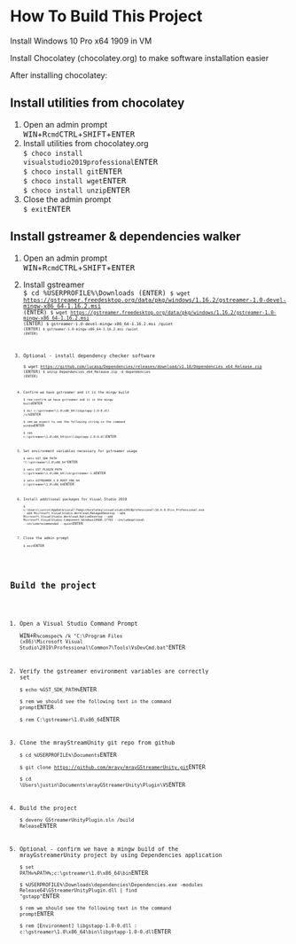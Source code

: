 # How To Build This Project #

Install Windows 10 Pro x64 1909 in VM

Install Chocolatey (chocolatey.org) to make software installation easier

After installing chocolatey:

## Install utilities from chocolatey ##
1. Open an admin prompt  
<kbd>WIN</kbd>+<kbd>R</kbd><code>cmd</code><kbd>CTRL</kbd>+<kbd>SHIFT</kbd>+<kbd>ENTER</kbd>  
2. Install utilities from chocolatey.org  
<code>$ choco install visualstudio2019professional</code><kbd>ENTER</kbd>  
<code>$ choco install git</code><kbd>ENTER</kbd>  
<code>$ choco install wget</code><kbd>ENTER</kbd>  
<code>$ choco install unzip</code><kbd>ENTER</kbd>  
3. Close the admin prompt  
<code>$ exit</code><kbd>ENTER</kbd>  


## Install gstreamer & dependencies walker ##
1. Open an admin prompt  
<kbd>WIN</kbd>+<kbd>R</kbd><code>cmd</code><kbd>CTRL</kbd>+<kbd>SHIFT</kbd>+<kbd>ENTER</kbd>
2. Install gstreamer  
<code>$ cd %USERPROFILE%\Downloads (ENTER)
<code>$ wget https://gstreamer.freedesktop.org/data/pkg/windows/1.16.2/gstreamer-1.0-devel-mingw-x86_64-1.16.2.msi (ENTER)
<code>$ wget https://gstreamer.freedesktop.org/data/pkg/windows/1.16.2/gstreamer-1.0-mingw-x86_64-1.16.2.msi (ENTER)
<code>$ gstreamer-1.0-devel-mingw-x86_64-1.16.2.msi /quiet (ENTER)
<code>$ gstreamer-1.0-mingw-x86_64-1.16.2.msi /quiet  (ENTER)
3. Optional - install dependency checker software  
<code>$ wget https://github.com/lucasg/Dependencies/releases/download/v1.10/Dependencies_x64_Release.zip (ENTER)
<code>$ unzip Dependencies_x64_Release.zip -d dependencies (ENTER)

4. Confirm we have gstreamer and it is the mingw build  
<code>$ rem confirm we have gstreamer and it is the mingw build</code><kbd>ENTER</kbd>  
<code>$ dir c:\gstreamer\1.0\x86_64\libgstapp-1.0-0.dll /s/b</code><kbd>ENTER</kbd>  
<code>$ rem we expect to see the following string in the command window</code><kbd>ENTER</kbd>  
<code>$ rem c:\gstreamer\1.0\x86_64\bin\libgstapp-1.0-0.dll</code><kbd>ENTER</kbd>  
5. Set environment variables necessary for gstreamer usage  
<code>$ setx GST_SDK_PATH "C:\gstreamer\1.0\x86_64"</code><kbd>ENTER</kbd>  
<code>$ setx GST_PLUGIN_PATH c:\gstreamer\1.0\x86_64\lib\gstreamer-1.0</code><kbd>ENTER</kbd>  
<code>$ setx GSTREAMER_1_0_ROOT_X86_64 c:\gstreamer\1.0\x86_64</code><kbd>ENTER</kbd>  
6. Install additional packages for Visual Studio 2019  
<code>$ c:\Users\justin\AppData\Local\Temp\chocolatey\visualstudio2019professional\16.6.0.0\vs_Professional.exe --add Microsoft.VisualStudio.Workload.ManagedDesktop --add Microsoft.VisualStudio.Workload.NativeDesktop --add Microsoft.VisualStudio.Component.Windows10SDK.17763 --includeoptional --includerecommended --quiet</code><kbd>ENTER</kbd>  
7. Close the admin prompt  
<code>$ exit</code><kbd>ENTER</kbd>  

## Build the project ##
1. Open a Visual Studio Command Prompt  
<kbd>WIN</kbd>+<kbd>R</kbd><code>%comspec% /k "C:\Program Files (x86)\Microsoft Visual Studio\2019\Professional\Common7\Tools\VsDevCmd.bat"</code><kbd>ENTER</kbd>  

2. Verify the gstreamer environment variables are correctly set  
<code>$ echo %GST_SDK_PATH%</code><kbd>ENTER</kbd>  
<code>$ rem we should see the following text in the command prompt</code><kbd>ENTER</kbd>  
<code>$ rem C:\gstreamer\1.0\x86_64</code><kbd>ENTER</kbd>  
3. Clone the mrayStreamUnity git repo from github  
<code>$ cd %USERPROFILE%\Documents</code><kbd>ENTER</kbd>  
<code>$ git clone https://github.com/mrayy/mrayGStreamerUnity.git</code><kbd>ENTER</kbd>  
<code>$ cd \Users\justin\Documents\mrayGStreamerUnity\Plugin\VS</code><kbd>ENTER</kbd>  
4. Build the project  
<code>$ devenv GStreamerUnityPlugin.sln /build Release</code><kbd>ENTER</kbd>  
        
5. Optional - confirm we have a mingw build of the mrayGstreamerUnity project by using Dependencies application  
<code>$ set PATH=%PATH%;c:\gstreamer\1.0\x86_64\bin</code><kbd>ENTER</kbd>  
<code>$ %USERPROFILE%\Downloads\dependencies\Dependencies.exe -modules Release64\GStreamerUnityPlugin.dll | find "gstapp"</code><kbd>ENTER</kbd>  
<code>$ rem we should see the following text in the command prompt</code><kbd>ENTER</kbd>  
<code>$ rem [Environment] libgstapp-1.0-0.dll : c:\gstreamer\1.0\x86_64\bin\libgstapp-1.0-0.dll</code><kbd>ENTER</kbd>  


